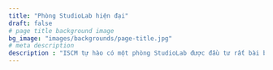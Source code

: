 ```yaml
---
title: "Phòng StudioLab hiện đại"
draft: false
# page title background image
bg_image: "images/backgrounds/page-title.jpg"
# meta description
description : "ISCM tự hào có một phòng StudioLab được đầu tư rất bài bản và chuyên nghiệp. Phòng Lab được trang bị các bàn mô hình 3D và Legos để sinh viên và nhà nghiên cứu trực tiếp triển khai các ý tưởng trên sơ đồ. Các chỉ số đo lường liên quan đến kiến trúc và sự bền vững của đô thị sẽ được hiển thị theo thời gian thực thông qua các công cụ tương tác hiện đại như thực tế ảo, thực tế tăng cường. Các mô hình giả định thực tế và các mô hình phân tích tối ưu cũng được tích hợp để truyền tải nội dung một các trực quan nhất. Đặc biệt, StudioLab còn là nơi để nhiều thành viên với chuyên môn khác nhau cùng tham gia vào giải quyết một vấn đề cụ thể, hướng tới việc đưa ra các quyết định tối ưu theo tinh thần cộng đồng thay vì một chiều."
---
```

